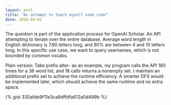 ```yaml
---
layout: post
title: "An attempt to teach myself some code"
date: 2018-04-02
---
```


The question is part of the application process for OpenAI Scholar. An API attempting to iterate over the entire database. Average word length in English dictionary is 7.60 letters long, and 80% are between 4 and 10 letters long. In this specific use case, we want to query usernames, which is not bounded by common vocabs.

Plain version: Take prefix alter- as an example, my program calls the API 180 times for a 36 word list, and 18 calls returns a nonempty set. I maintain an additional prefix set to achieve the runtime efficiency. A smarter DFS would be implemented later, which should achieve the same runtime and no extra space.

{% gist 330afde9f11e3ca8dffdfa612a0d499b %}